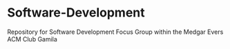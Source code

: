 # Software-Development
Repository for Software Development Focus Group within the Medgar Evers ACM Club
Gamila
